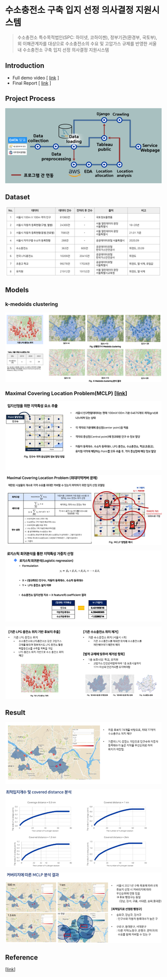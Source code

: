 # 수소충전소 **구축 입지 선정 의사결정 지원시스템**
> 수소충전소 특수목적법인(SPC: 하이넷, 코하이젠), 정부기관(환경부, 국토부), 외 이해관계자를 대상으로 수소충전소의 수요 및 고압가스 규제를 반영한 서울 내 수소충전소 구축 입지 선정 의사결정 지원시스템

## Introduction
- Full demo video  [ [link](https://github.com/goareum93/H2_station/tree/master/08%2C%20Demo) ]
- Final Report  [ [link](https://github.com/goareum93/H2_station/blob/master/07%2C%20%EC%B5%9C%EC%A2%85%EC%82%B0%EC%B6%9C%EB%AC%BC/%EB%B0%9C%ED%91%9C%EC%9E%90%EB%A3%8C/4%EC%A1%B0_%ED%95%A0%EC%88%98%EC%9E%88%EC%A1%B0_%EB%B0%9C%ED%91%9C.pdf) ]




## Project Process
![image-20211029183142448](README.assets/image-20211029183142448.png)

## Dataset
![image-20211029183230125](README.assets/image-20211029183230125.png)

## Models
### k-medoids clustering
![image-20211029183616509](README.assets/image-20211029183616509.png)

### Maximal Covering Location Problem(MCLP) [[link](https://github.com/cyang-kth/maximum-coverage-location)]

![image-20211029183730829](README.assets/image-20211029183730829.png)

![image-20211029183637215](README.assets/image-20211029183637215.png)

![image-20211029183753671](README.assets/image-20211029183753671.png)

![image-20211029183802758](README.assets/image-20211029183802758.png)

## Result

![image-20211029183826367](README.assets/image-20211029183826367.png)

![image-20211029183835159](README.assets/image-20211029183835159.png)

![image-20211029183939212](README.assets/image-20211029183939212.png)

## Reference

[[link](https://www.notion.so/8ed2c2ead3f349edae2b66860775fe55?v=57aaeccf3f354da58c0ad2b215e10947)]

